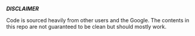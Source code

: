 ***DISCLAIMER***

Code is sourced heavily from other users and the Google. The contents in this repo are not guaranteed to be clean but should mostly work.
